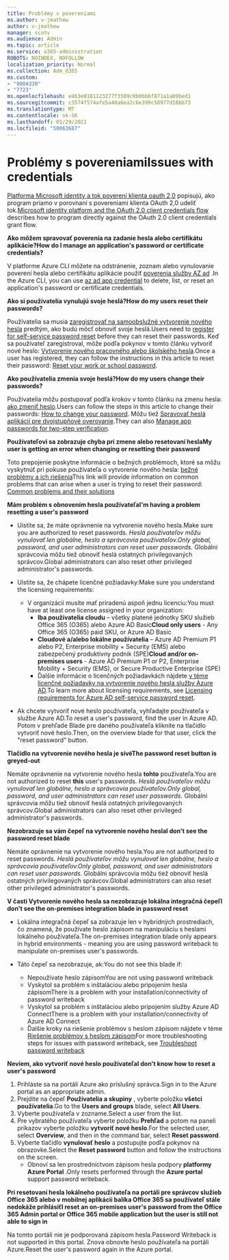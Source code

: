 ```yaml
---
title: Problémy s povereniami
ms.author: v-jmathew
author: v-jmathew
manager: scotv
ms.audience: Admin
ms.topic: article
ms.service: o365-administration
ROBOTS: NOINDEX, NOFOLLOW
localization_priority: Normal
ms.collection: Adm_O365
ms.custom:
- "9004330"
- "7723"
ms.openlocfilehash: e463e8181123277f3509c0b0bb6f871a1a09bed1
ms.sourcegitcommit: c3574f574afe5a40a6ea2c6e399c58977d18bb73
ms.translationtype: MT
ms.contentlocale: sk-SK
ms.lasthandoff: 01/29/2021
ms.locfileid: "50063687"
---
```

# <a name="issues-with-credentials"></a><span data-ttu-id="f1322-102">Problémy s povereniami</span><span class="sxs-lookup"><span data-stu-id="f1322-102">Issues with credentials</span></span>

<span data-ttu-id="f1322-103">[Platforma Microsoft identity a tok poverení klienta oauth 2,0](https://docs.microsoft.com/azure/active-directory/develop/v2-oauth2-client-creds-grant-flow) popisujú, ako program priamo v porovnaní s povereniami klienta OAuth 2,0 udeliť tok.</span><span class="sxs-lookup"><span data-stu-id="f1322-103">[Microsoft identity platform and the OAuth 2.0 client credentials flow](https://docs.microsoft.com/azure/active-directory/develop/v2-oauth2-client-creds-grant-flow) describes how to program directly against the OAuth 2.0 client credentials grant flow.</span></span>

<span data-ttu-id="f1322-104">**Ako môžem spravovať poverenia na zadanie hesla alebo certifikátu aplikácie?**</span><span class="sxs-lookup"><span data-stu-id="f1322-104">**How do I manage an application's password or certificate credentials?**</span></span>

<span data-ttu-id="f1322-105">V platforme Azure CLI môžete na odstránenie, zoznam alebo vynulovanie poverení hesla alebo certifikátu aplikácie použiť [poverenia služby AZ ad](https://docs.microsoft.com/cli/azure/ad/app/credential) .</span><span class="sxs-lookup"><span data-stu-id="f1322-105">In the Azure CLI, you can use [az ad app credential](https://docs.microsoft.com/cli/azure/ad/app/credential) to delete, list, or reset an application's password or certificate credentials.</span></span>

<span data-ttu-id="f1322-106">**Ako si používatelia vynulujú svoje heslá?**</span><span class="sxs-lookup"><span data-stu-id="f1322-106">**How do my users reset their passwords?**</span></span>

<span data-ttu-id="f1322-107">Používatelia sa musia [zaregistrovať na samoobslužné vytvorenie nového hesla](https://docs.microsoft.com/azure/active-directory/user-help/active-directory-passwords-reset-register) predtým, ako budú môcť obnoviť svoje heslá.</span><span class="sxs-lookup"><span data-stu-id="f1322-107">Users need to [register for self-service password reset](https://docs.microsoft.com/azure/active-directory/user-help/active-directory-passwords-reset-register) before they can reset their passwords.</span></span> <span data-ttu-id="f1322-108">Keď sa používateľ zaregistroval, môže podľa pokynov v tomto článku vytvoriť nové heslo: [Vytvorenie nového pracovného alebo školského hesla](https://docs.microsoft.com/azure/active-directory/user-help/user-help-reset-password#how-to-reset-or-unlock-your-password-for-a-work-or-school-account).</span><span class="sxs-lookup"><span data-stu-id="f1322-108">Once a user has registered, they can follow the instructions in this article to reset their password: [Reset your work or school password](https://docs.microsoft.com/azure/active-directory/user-help/user-help-reset-password#how-to-reset-or-unlock-your-password-for-a-work-or-school-account).</span></span>

<span data-ttu-id="f1322-109">**Ako používatelia zmenia svoje heslá?**</span><span class="sxs-lookup"><span data-stu-id="f1322-109">**How do my users change their passwords?**</span></span>

<span data-ttu-id="f1322-110">Používatelia môžu postupovať podľa krokov v tomto článku na zmenu hesla: [ako zmeniť heslo](https://docs.microsoft.com/azure/active-directory/user-help/user-help-reset-password#how-to-change-your-password).</span><span class="sxs-lookup"><span data-stu-id="f1322-110">Users can follow the steps in this article to change their passwords: [How to change your password](https://docs.microsoft.com/azure/active-directory/user-help/user-help-reset-password#how-to-change-your-password).</span></span>
<span data-ttu-id="f1322-111">Môžu tiež [Spravovať heslá aplikácií pre dvojstupňové overovanie](https://docs.microsoft.com/azure/active-directory/user-help/multi-factor-authentication-end-user-app-passwords).</span><span class="sxs-lookup"><span data-stu-id="f1322-111">They can also [Manage app passwords for two-step verification](https://docs.microsoft.com/azure/active-directory/user-help/multi-factor-authentication-end-user-app-passwords).</span></span>

<span data-ttu-id="f1322-112">**Používateľovi sa zobrazuje chyba pri zmene alebo resetovaní hesla**</span><span class="sxs-lookup"><span data-stu-id="f1322-112">**My user is getting an error when changing or resetting their password**</span></span>

<span data-ttu-id="f1322-113">Toto prepojenie poskytne informácie o bežných problémoch, ktoré sa môžu vyskytnúť pri pokuse používateľa o vytvorenie nového hesla: [bežné problémy a ich riešenia](https://docs.microsoft.com/azure/active-directory/user-help/user-help-reset-password#common-problems-and-their-solutions)</span><span class="sxs-lookup"><span data-stu-id="f1322-113">This link will provide information on common problems that can arise when a user is trying to reset their password: [Common problems and their solutions](https://docs.microsoft.com/azure/active-directory/user-help/user-help-reset-password#common-problems-and-their-solutions)</span></span>

<span data-ttu-id="f1322-114">**Mám problém s obnovením hesla používateľa**</span><span class="sxs-lookup"><span data-stu-id="f1322-114">**I'm having a problem resetting a user's password**</span></span>

- <span data-ttu-id="f1322-115">Uistite sa, že máte oprávnenie na vytvorenie nového hesla.</span><span class="sxs-lookup"><span data-stu-id="f1322-115">Make sure you are authorized to reset passwords.</span></span> <span data-ttu-id="f1322-116">*Heslá používateľov môžu vynulovať len globálne, heslo a správcovia používateľov.*</span><span class="sxs-lookup"><span data-stu-id="f1322-116">*Only global, password, and user administrators can reset user passwords.*</span></span> <span data-ttu-id="f1322-117">Globálni správcovia môžu tiež obnoviť heslá ostatných privilegovaných správcov.</span><span class="sxs-lookup"><span data-stu-id="f1322-117">Global administrators can also reset other privileged administrator's passwords.</span></span>

- <span data-ttu-id="f1322-118">Uistite sa, že chápete licenčné požiadavky:</span><span class="sxs-lookup"><span data-stu-id="f1322-118">Make sure you understand the licensing requirements:</span></span>

  - <span data-ttu-id="f1322-119">V organizácii musíte mať priradenú aspoň jednu licenciu:</span><span class="sxs-lookup"><span data-stu-id="f1322-119">You must have at least one license assigned in your organization:</span></span>
    - <span data-ttu-id="f1322-120">**Iba používatelia cloudu** – všetky platené jednotky SKU služieb Office 365 (O365) alebo Azure AD Basic</span><span class="sxs-lookup"><span data-stu-id="f1322-120">**Cloud only users** - Any Office 365 (O365) paid SKU, or Azure AD Basic</span></span>
    - <span data-ttu-id="f1322-121">**Cloudové a/alebo lokálne používatelia** – Azure AD Premium P1 alebo P2, Enterprise mobility + Security (EMS) alebo zabezpečený produktívny podnik (SPE)</span><span class="sxs-lookup"><span data-stu-id="f1322-121">**Cloud and/or on-premises users** - Azure AD Premium P1 or P2, Enterprise Mobility + Security (EMS), or Secure Productive Enterprise (SPE)</span></span>
    - <span data-ttu-id="f1322-122">Ďalšie informácie o licenčných požiadavkách nájdete [v téme licenčné požiadavky na vytvorenie nového hesla služby Azure AD](https://docs.microsoft.com/azure/active-directory/active-directory-passwords-licensing).</span><span class="sxs-lookup"><span data-stu-id="f1322-122">To learn more about licensing requirements, see [Licensing requirements for Azure AD self-service password reset](https://docs.microsoft.com/azure/active-directory/active-directory-passwords-licensing).</span></span>
- <span data-ttu-id="f1322-123">Ak chcete vytvoriť nové heslo používateľa, vyhľadajte používateľa v službe Azure AD.</span><span class="sxs-lookup"><span data-stu-id="f1322-123">To reset a user's password, find the user in Azure AD.</span></span> <span data-ttu-id="f1322-124">Potom v prehľade Blade pre daného používateľa kliknite na tlačidlo vytvoriť nové heslo.</span><span class="sxs-lookup"><span data-stu-id="f1322-124">Then, on the overview blade for that user, click the "reset password" button.</span></span>

<span data-ttu-id="f1322-125">**Tlačidlo na vytvorenie nového hesla je sivé**</span><span class="sxs-lookup"><span data-stu-id="f1322-125">**The password reset button is greyed-out**</span></span>

<span data-ttu-id="f1322-126">Nemáte oprávnenie na vytvorenie nového hesla **tohto** používateľa.</span><span class="sxs-lookup"><span data-stu-id="f1322-126">You are not authorized to reset **this** user's passwords.</span></span> <span data-ttu-id="f1322-127">*Heslá používateľov môžu vynulovať len globálne, heslo a správcovia používateľov.*</span><span class="sxs-lookup"><span data-stu-id="f1322-127">*Only global, password, and user administrators can reset user passwords.*</span></span> <span data-ttu-id="f1322-128">Globálni správcovia môžu tiež obnoviť heslá ostatných privilegovaných správcov.</span><span class="sxs-lookup"><span data-stu-id="f1322-128">Global administrators can also reset other privileged administrator's passwords.</span></span>

<span data-ttu-id="f1322-129">**Nezobrazuje sa vám čepeľ na vytvorenie nového hesla**</span><span class="sxs-lookup"><span data-stu-id="f1322-129">**I don't see the password reset blade**</span></span>

<span data-ttu-id="f1322-130">Nemáte oprávnenie na vytvorenie nového hesla.</span><span class="sxs-lookup"><span data-stu-id="f1322-130">You are not authorized to reset passwords.</span></span> <span data-ttu-id="f1322-131">*Heslá používateľov môžu vynulovať len globálne, heslo a správcovia používateľov.*</span><span class="sxs-lookup"><span data-stu-id="f1322-131">*Only global, password, and user administrators can reset user passwords.*</span></span> <span data-ttu-id="f1322-132">Globálni správcovia môžu tiež obnoviť heslá ostatných privilegovaných správcov.</span><span class="sxs-lookup"><span data-stu-id="f1322-132">Global administrators can also reset other privileged administrator's passwords.</span></span>

<span data-ttu-id="f1322-133">**V časti Vytvorenie nového hesla sa nezobrazuje lokálna integračná čepeľ**</span><span class="sxs-lookup"><span data-stu-id="f1322-133">**I don't see the on-premises integration blade in password reset**</span></span>

- <span data-ttu-id="f1322-134">Lokálna integračná čepeľ sa zobrazuje len v hybridných prostrediach, čo znamená, že používate heslo zápisom na manipuláciu s heslami lokálneho používateľa.</span><span class="sxs-lookup"><span data-stu-id="f1322-134">The on-premises integration blade only appears in hybrid environments - meaning you are using password writeback to manipulate on-premises user's passwords.</span></span>

- <span data-ttu-id="f1322-135">Táto čepeľ sa nezobrazuje, ak:</span><span class="sxs-lookup"><span data-stu-id="f1322-135">You do not see this blade if:</span></span>

  - <span data-ttu-id="f1322-136">Nepoužívate heslo zápisom</span><span class="sxs-lookup"><span data-stu-id="f1322-136">You are not using password writeback</span></span>
  - <span data-ttu-id="f1322-137">Vyskytol sa problém s inštaláciou alebo pripojením hesla zápisom</span><span class="sxs-lookup"><span data-stu-id="f1322-137">There is a problem with your installation/connectivity of password writeback</span></span>
  - <span data-ttu-id="f1322-138">Vyskytol sa problém s inštaláciou alebo pripojením služby Azure AD Connect</span><span class="sxs-lookup"><span data-stu-id="f1322-138">There is a problem with your installation/connectivity of Azure AD Connect</span></span>
  - <span data-ttu-id="f1322-139">Ďalšie kroky na riešenie problémov s heslom zápisom nájdete v téme [Riešenie problémov s heslom zápisom](https://docs.microsoft.com/azure/active-directory/authentication/troubleshoot-sspr-writeback)</span><span class="sxs-lookup"><span data-stu-id="f1322-139">For more troubleshooting steps for issues with password writeback, see [Troubleshoot password writeback](https://docs.microsoft.com/azure/active-directory/authentication/troubleshoot-sspr-writeback)</span></span>

<span data-ttu-id="f1322-140">**Neviem, ako vytvoriť nové heslo používateľa**</span><span class="sxs-lookup"><span data-stu-id="f1322-140">**I don't know how to reset a user's password**</span></span>

1. <span data-ttu-id="f1322-141">Prihláste sa na portáli Azure ako príslušný správca.</span><span class="sxs-lookup"><span data-stu-id="f1322-141">Sign in to the Azure portal as an appropriate admin.</span></span>
2. <span data-ttu-id="f1322-142">Prejdite na čepeľ **Používatelia a skupiny** , vyberte položku **všetci používatelia**.</span><span class="sxs-lookup"><span data-stu-id="f1322-142">Go to the **Users and groups** blade, select **All Users**.</span></span>
3. <span data-ttu-id="f1322-143">Vyberte používateľa v zozname.</span><span class="sxs-lookup"><span data-stu-id="f1322-143">Select a user from the list.</span></span>
4. <span data-ttu-id="f1322-144">Pre vybratého používateľa vyberte položku **Prehľad** a potom na paneli príkazov vyberte položku **vytvoriť nové heslo**.</span><span class="sxs-lookup"><span data-stu-id="f1322-144">For the selected user, select **Overview**, and then in the command bar, select **Reset password**.</span></span>
5. <span data-ttu-id="f1322-145">Vyberte tlačidlo **vynulovať heslo** a postupujte podľa pokynov na obrazovke.</span><span class="sxs-lookup"><span data-stu-id="f1322-145">Select the **Reset password** button and follow the instructions on the screen.</span></span>
    - <span data-ttu-id="f1322-146">Obnoví sa len prostredníctvom zápisom hesla podpory **platformy Azure Portal** .</span><span class="sxs-lookup"><span data-stu-id="f1322-146">Only resets performed through the **Azure portal** support password writeback.</span></span>

<span data-ttu-id="f1322-147">**Pri resetovaní hesla lokálneho používateľa na portáli pre správcov služieb Office 365 alebo v mobilnej aplikácii balíka Office 365 sa používateľ stále nedokáže prihlásiť**</span><span class="sxs-lookup"><span data-stu-id="f1322-147">**I reset an on-premises user's password from the Office 365 Admin portal or Office 365 mobile application but the user is still not able to sign in**</span></span>

<span data-ttu-id="f1322-148">Na tomto portáli nie je podporovaná zápisom hesla.</span><span class="sxs-lookup"><span data-stu-id="f1322-148">Password Writeback is not supported in this portal.</span></span> <span data-ttu-id="f1322-149">Znova obnovte heslo používateľa na portáli Azure.</span><span class="sxs-lookup"><span data-stu-id="f1322-149">Reset the user's password again in the Azure portal.</span></span>
